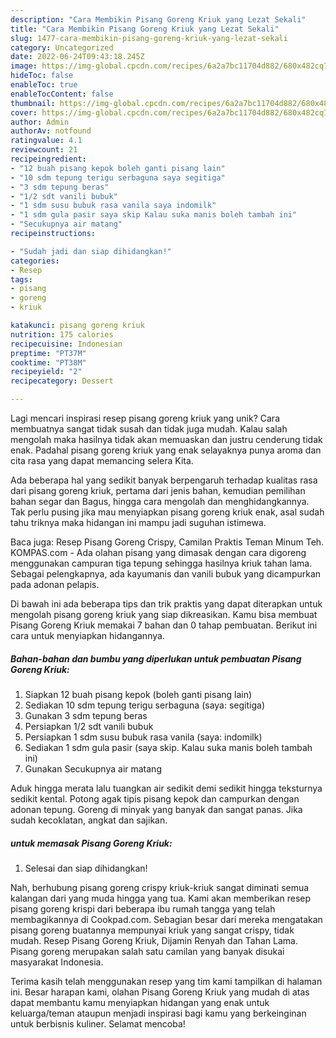 ```yaml
---
description: "Cara Membikin Pisang Goreng Kriuk yang Lezat Sekali"
title: "Cara Membikin Pisang Goreng Kriuk yang Lezat Sekali"
slug: 1477-cara-membikin-pisang-goreng-kriuk-yang-lezat-sekali
category: Uncategorized
date: 2022-06-24T09:43:18.245Z
image: https://img-global.cpcdn.com/recipes/6a2a7bc11704d882/680x482cq70/pisang-goreng-kriuk-foto-resep-utama.jpg
hideToc: false
enableToc: true
enableTocContent: false
thumbnail: https://img-global.cpcdn.com/recipes/6a2a7bc11704d882/680x482cq70/pisang-goreng-kriuk-foto-resep-utama.jpg
cover: https://img-global.cpcdn.com/recipes/6a2a7bc11704d882/680x482cq70/pisang-goreng-kriuk-foto-resep-utama.jpg
author: Admin
authorAv: notfound
ratingvalue: 4.1
reviewcount: 21
recipeingredient:
- "12 buah pisang kepok boleh ganti pisang lain"
- "10 sdm tepung terigu serbaguna saya segitiga"
- "3 sdm tepung beras"
- "1/2 sdt vanili bubuk"
- "1 sdm susu bubuk rasa vanila saya indomilk"
- "1 sdm gula pasir saya skip Kalau suka manis boleh tambah ini"
- "Secukupnya air matang"
recipeinstructions:

- "Sudah jadi dan siap dihidangkan!"
categories:
- Resep
tags:
- pisang
- goreng
- kriuk

katakunci: pisang goreng kriuk 
nutrition: 175 calories
recipecuisine: Indonesian
preptime: "PT37M"
cooktime: "PT38M"
recipeyield: "2"
recipecategory: Dessert

---
```





Lagi mencari inspirasi resep pisang goreng kriuk yang unik? Cara membuatnya sangat tidak susah dan tidak juga mudah. Kalau salah mengolah maka hasilnya tidak akan memuaskan dan justru cenderung tidak enak. Padahal pisang goreng kriuk yang enak selayaknya punya aroma dan cita rasa yang dapat memancing selera Kita.





Ada beberapa hal yang sedikit banyak berpengaruh terhadap kualitas rasa dari pisang goreng kriuk, pertama dari jenis bahan, kemudian pemilihan bahan segar dan Bagus, hingga cara mengolah dan menghidangkannya. Tak perlu pusing jika mau menyiapkan pisang goreng kriuk enak,      asal sudah tahu triknya maka hidangan ini mampu jadi suguhan istimewa.














Baca juga: Resep Pisang Goreng Crispy, Camilan Praktis Teman Minum Teh. KOMPAS.com - Ada olahan pisang yang dimasak dengan cara digoreng menggunakan campuran tiga tepung sehingga hasilnya kriuk tahan lama. Sebagai pelengkapnya, ada kayumanis dan vanili bubuk yang dicampurkan pada adonan pelapis.






Di bawah ini ada beberapa tips dan trik praktis yang dapat diterapkan untuk mengolah pisang goreng kriuk yang siap dikreasikan. Kamu bisa membuat Pisang Goreng Kriuk memakai 7 bahan dan 0 tahap pembuatan. Berikut ini cara untuk menyiapkan hidangannya.

<!--inarticleads1-->

##### Bahan-bahan dan bumbu yang diperlukan untuk pembuatan Pisang Goreng Kriuk:

1. Siapkan 12 buah pisang kepok (boleh ganti pisang lain)
1. Sediakan 10 sdm tepung terigu serbaguna (saya: segitiga)
1. Gunakan 3 sdm tepung beras
1. Persiapkan 1/2 sdt vanili bubuk
1. Persiapkan 1 sdm susu bubuk rasa vanila (saya: indomilk)
1. Sediakan 1 sdm gula pasir (saya skip. Kalau suka manis boleh tambah ini)
1. Gunakan Secukupnya air matang


Aduk hingga merata lalu tuangkan air sedikit demi sedikit hingga teksturnya sedikit kental. Potong agak tipis pisang kepok dan campurkan dengan adonan tepung. Goreng di minyak yang banyak dan sangat panas. Jika sudah kecoklatan, angkat dan sajikan. 

<!--inarticleads2-->

#####  untuk memasak Pisang Goreng Kriuk:


1. Selesai dan siap dihidangkan!

Nah, berhubung pisang goreng crispy kriuk-kriuk sangat diminati semua kalangan dari yang muda hingga yang tua. Kami akan memberikan resep pisang goreng krispi dari beberapa ibu rumah tangga yang telah membagikannya di Cookpad.com. Sebagian besar dari mereka mengatakan pisang goreng buatannya mempunyai kriuk yang sangat crispy, tidak mudah. Resep Pisang Goreng Kriuk, Dijamin Renyah dan Tahan Lama. Pisang goreng merupakan salah satu camilan yang banyak disukai masyarakat Indonesia. 

Terima kasih telah menggunakan resep yang tim kami tampilkan di halaman ini. Besar harapan kami, olahan Pisang Goreng Kriuk yang mudah di atas dapat membantu kamu menyiapkan hidangan yang enak untuk keluarga/teman ataupun menjadi inspirasi bagi kamu yang berkeinginan untuk berbisnis kuliner. Selamat mencoba!
